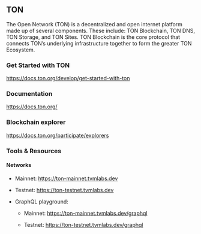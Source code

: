 ## TON
The Open Network (TON) is a decentralized and open internet platform made up of several components. These include: TON Blockchain, TON DNS, TON Storage, and TON Sites. TON Blockchain is the core protocol that connects TON’s underlying infrastructure together to form the greater TON Ecosystem.

### Get Started with TON

https://docs.ton.org/develop/get-started-with-ton

### Documentation
https://docs.ton.org/

### Blockchain explorer
https://docs.ton.org/participate/explorers

### Tools & Resources

#### Networks
* Mainnet: https://ton-mainnet.tvmlabs.dev

* Testnet: https://ton-testnet.tvmlabs.dev

* GraphQL playground:

  * Mainnet: https://ton-mainnet.tvmlabs.dev/graphql

  * Testnet: https://ton-testnet.tvmlabs.dev/graphql

